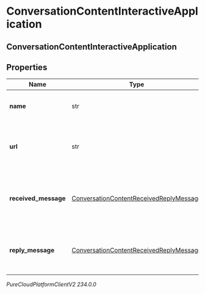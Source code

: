 # ConversationContentInteractiveApplication

## ConversationContentInteractiveApplication

## Properties

|Name | Type | Description | Notes|
|------------ | ------------- | ------------- | -------------|
| **name** | str | The name of the message app. | [optional] |
| **url** | str | Contains the data that is sent to the message app. | [optional] |
| **received_message** | [ConversationContentReceivedReplyMessage](ConversationContentReceivedReplyMessage) | The message displayed in the received message bubble. | [optional] |
| **reply_message** | [ConversationContentReceivedReplyMessage](ConversationContentReceivedReplyMessage) | The message displayed in the reply message bubble. | [optional] |



_PureCloudPlatformClientV2 234.0.0_
